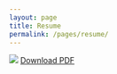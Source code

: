 ```yaml
---
layout: page
title: Resume
permalink: /pages/resume/
---
```


<div class="resume-container">
    <img src="../../images/resume.png" class="resume"/>
    <a class="resume-download" href="../../images/resume.pdf" download="LucasGauk.pdf">
        <i class="fa fa-download"></i> Download PDF
    </a>
</div>
